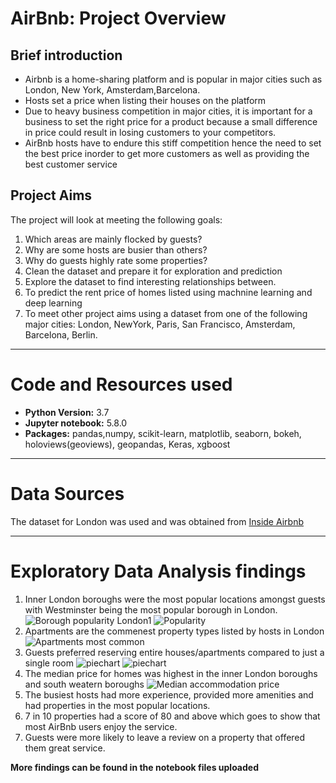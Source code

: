# AirBnb: Project Overview
## Brief introduction
* Airbnb is a home-sharing platform and is popular in major cities such as London, New York, Amsterdam,Barcelona. 
* Hosts set a price when listing their houses on the platform
* Due to heavy business competition in major cities, it is important for a business to set the right price for a product because a small difference in price could result in losing customers to your competitors.
* AirBnb hosts have to endure this stiff competition hence the need to set the best price inorder to get more customers as well as providing the best customer service
## Project Aims
The project will look at meeting the following goals:
1. Which areas are mainly flocked by guests?
2. Why are some hosts are busier than others?
3. Why do guests highly rate some properties?
4. Clean the dataset and prepare it for exploration and prediction
4. Explore the dataset to find interesting relationships between.
5. To predict the rent price of homes listed using machnine learning and deep learning
6. To meet other project aims using a dataset from one of the following major cities: London, NewYork, Paris, San Francisco, Amsterdam, Barcelona, Berlin.
*********************************************************************************************************************************************************************************
# Code and Resources used
* **Python Version:** 3.7
* **Jupyter notebook:** 5.8.0
* **Packages:** pandas,numpy, scikit-learn, matplotlib, seaborn, bokeh, holoviews(geoviews), geopandas, Keras, xgboost
*********************************************************************************************************************************************************************************
# Data Sources
 The dataset for London was used and was obtained from [Inside Airbnb](http://insideairbnb.com/get-the-data.html)
*********************************************************************************************************************************************************************************
# Exploratory Data Analysis findings
1. Inner London boroughs were the most popular locations amongst guests with Westminster being the most popular borough in London.![Borough popularity London1](https://user-images.githubusercontent.com/58377262/94342611-119b5e80-000a-11eb-8211-f9de0f34d832.gif)
  ![Popularity](https://user-images.githubusercontent.com/58377262/94343313-20d0db00-000f-11eb-9c79-16ff952160d9.png)
2. Apartments are the commenest property types listed by hosts in London
![Apartments most common](https://user-images.githubusercontent.com/58377262/94343308-1b739080-000f-11eb-9902-24cb6b71c35c.png)
3. Guests preferred  reserving entire houses/apartments compared to just a single room
   ![piechart](https://user-images.githubusercontent.com/58377262/94343311-1f071780-000f-11eb-8aa5-bb045daba9b6.png)
   ![piechart](https://user-images.githubusercontent.com/58377262/94343710-f3d1f780-0011-11eb-98ac-f64c076ac551.png)
4. The median price for homes was highest in the inner London boroughs and south weatern boroughs
![Median accommodation price](https://user-images.githubusercontent.com/58377262/94343309-1d3d5400-000f-11eb-9d24-a72140a56f25.png)
5. The busiest hosts had more experience, provided more amenities and had properties in the most popular locations.
6. 7 in 10 properties had a score of 80 and above which goes to show that most AirBnb users enjoy the service.
7. Guests were more likely to leave a review on a property that offered them great service.
  
  **More findings can be found in the notebook files uploaded**
  
